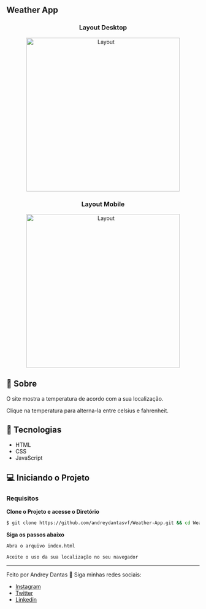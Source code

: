 ## Weather App

<h3 align="center">Layout Desktop</h3>
  <p align="center">
    <img alt="Layout" src="https://res.cloudinary.com/andreydantas/image/upload/v1642373534/Weather-App/desktop_uwuljl.png" widht="400px" height="400px">
  </p>

<h3 align="center">Layout Mobile</h3>
  <p align="center">
    <img alt="Layout" src="https://res.cloudinary.com/andreydantas/image/upload/v1642373534/Weather-App/mobile_zxlc7z.png" widht="400px" height="400px">
  </p>

## 📜 Sobre
<p>
	O site mostra a temperatura de acordo com a sua localização.
</p>
<p>
	Clique na temperatura para alterna-la entre celsius e fahrenheit.
</p>

## 🚀 Tecnologias
- HTML
- CSS
- JavaScript

## 💻 Iniciando o Projeto

### Requisitos

**Clone o Projeto e acesse o Diretório**

```bash
$ git clone https://github.com/andreydantasvf/Weather-App.git && cd Weather-App
```

**Siga os passos abaixo**
```bash
Abra o arquivo index.html
```
```bash
Aceite o uso da sua localização no seu navegador
```
---
Feito por Andrey Dantas 👋 Siga minhas redes sociais:
- [Instagram](https://www.instagram.com/andreydantasvf/)
- [Twitter](https://twitter.com/andreyvfd)
- [Linkedin](https://www.linkedin.com/in/andreydantasvf/)
